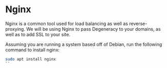 # Nginx
Nginx is a common tool used for load balancing as well as reverse-proxying. We will be using Nginx to pass Degeneracy to your domains, as well as to add SSL to your site.

Assuming you are running a system based off of Debian, run the following command to install nginx:
```sh
sudo apt install nginx
``
